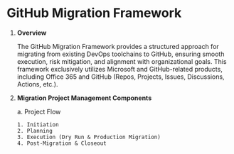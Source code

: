 # GitHub Migration Framework

1. __Overview__

   The GitHub Migration Framework provides a structured approach for migrating from existing DevOps toolchains to GitHub, ensuring smooth execution, risk mitigation, and alignment with organizational goals. This framework exclusively utilizes Microsoft and GitHub-related products, including Office 365 and GitHub (Repos, Projects, Issues, Discussions, Actions, etc.).
1. __Migration Project Management Components__
   
   a. Project Flow

       1. Initiation
       2. Planning
       3. Execution (Dry Run & Production Migration)
       4. Post-Migration & Closeout
